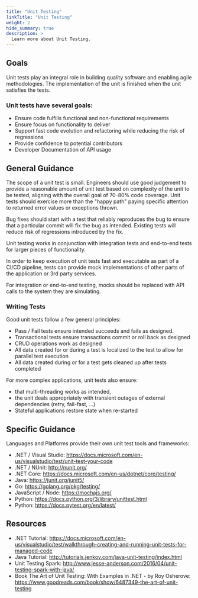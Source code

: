 ```yaml
---
title: "Unit Testing"
linkTitle: "Unit Testing"
weight: 2
hide_summary: true
description: >
  Learn more about Unit Testing.
---
```

## Goals

Unit tests play an integral role in building quality software and enabling agile methodologies. The implementation of the unit is finished when the unit satisfies the tests.

### Unit tests have several goals:

- Ensure code fulfills functional and non-functional requirements
- Ensure focus on functionality to deliver
- Support fast code evolution and refactoring while reducing the risk of regressions
- Provide confidence to potential contributors
- Developer Documentation of API usage
<!-- ## Evidence and Measures

The CI/CD already requires badges in place for every repo to quickly assess code coverage and test pass/fail.

The team should also keep in an eye on tests that may not be running as part of every merge, i.e. integration and e2e test. -->

## General Guidance

The scope of a unit test is small. Engineers should use good judgement to provide a reasonable amount of unit test based on complexity of the unit to be tested, aligning with the overall goal of 70-80% code coverage. Unit tests should exercise more than the "happy path" paying specific attention to returned error values or exceptions thrown.

Bug fixes should start with a test that reliably reproduces the bug to ensure that a particular commit will fix the bug as intended. Existing tests will reduce risk of regressions introduced by the fix.

Unit testing works in conjunction with integration tests and end-to-end tests for larger pieces of functionality.

In order to keep execution of unit tests fast and executable as part of a CI/CD pipeline, tests can provide mock implementations of other parts of the application or 3rd party services.

For integration or end-to-end testing, mocks should be replaced with API calls to the system they are simulating.

### Writing Tests

Good unit tests follow a few general principles:

- Pass / Fail tests ensure intended succeeds and fails as designed.
- Transactional tests ensure transactions commit or roll back as designed
- CRUD operations work as designed
- All data created for or during a test is localized to the test to allow for parallel test execution
- All data created during or for a test gets cleaned up after tests completed

For more complex applications, unit tests also ensure:

- that multi-threading works as intended,
- the unit deals appropriately with transient outages of external dependencies (retry, fail-fast, …)
- Stateful applications restore state when re-started

## Specific Guidance

Languages and Platforms provide their own unit test tools and frameworks:

- .NET / Visual Studio: <https://docs.microsoft.com/en-us/visualstudio/test/unit-test-your-code>
- .NET / NUnit: <http://nunit.org/>
- .NET Core: <https://docs.microsoft.com/en-us/dotnet/core/testing/>
- Java: <https://junit.org/junit5/>
- Go: <https://golang.org/pkg/testing/>
- JavaScript / Node: <https://mochajs.org/>
- Python: <https://docs.python.org/3/library/unittest.html>
- Python: <https://docs.pytest.org/en/latest/>
  
## Resources

- .NET Tutorial: <https://docs.microsoft.com/en-us/visualstudio/test/walkthrough-creating-and-running-unit-tests-for-managed-code>
- Java Tutorial: <http://tutorials.jenkov.com/java-unit-testing/index.html>
- Unit Testing Spark: <http://www.jesse-anderson.com/2016/04/unit-testing-spark-with-java/>
- Book The Art of Unit Testing: With Examples in .NET - by Roy Osherove: <https://www.goodreads.com/book/show/6487349-the-art-of-unit-testing>
